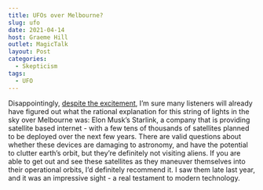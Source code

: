 ```yaml
---
title: UFOs over Melbourne?
slug: ufo
date: 2021-04-14
host: Graeme Hill
outlet: MagicTalk
layout: Post
categories:
  - Skepticism
tags:
  - UFO
---
```


Disappointingly, [despite the excitement](https://www.9news.com.au/videos/national/uf-os-melbourne-residents-left-baffled-after-light-display-resembles-unidentified-flying-objects/cknfpy8w8005p0hksht28fe62), I’m sure many listeners will already have figured out what the rational explanation for this string of lights in the sky over Melbourne was: Elon Musk’s Starlink, a company that is providing satellite based internet - with a few tens of thousands of satellites planned to be deployed over the next few years. There are valid questions about whether these devices are damaging to astronomy, and have the potential to clutter earth’s orbit, but they’re definitely not visiting aliens. If you are able to get out and see these satellites as they maneuver themselves into their operational orbits, I’d definitely recommend it. I saw them late last year, and it was an impressive sight - a real testament to modern technology.

<!-- more -->
